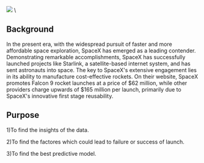 ![](https://cf-courses-data.s3.us.cloud-object-storage.appdomain.cloud/IBMDeveloperSkillsNetwork-DS0701EN-SkillsNetwork/lab_v2/images/landing_1.gif) \\
## Background 
In the present era, with the widespread pursuit of faster and more affordable space exploration, SpaceX has emerged as a leading contender. Demonstrating remarkable accomplishments, SpaceX has successfully launched projects like Starlink, a satellite-based internet system, and has sent astronauts into space. The key to SpaceX's extensive engagement lies in its ability to manufacture cost-effective rockets. On their website, SpaceX promotes Falcon 9 rocket launches at a price of $62 million, while other providers charge upwards of $165 million per launch, primarily due to SpaceX's innovative first stage reusability.
## Purpose
1)To find the insights of the data.

2)To find the factores which could lead to failure or success of launch.

3)To find the best predictive model.